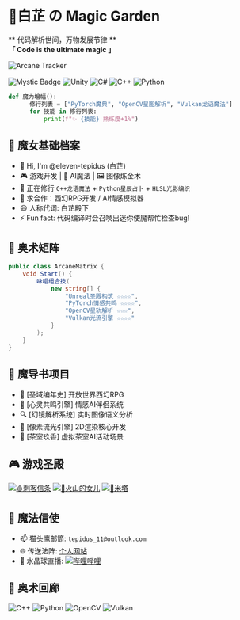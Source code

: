
# 🌸白芷 の Magic Garden
** 代码解析世间，万物发展节律 **  
**「 Code is the ultimate magic 」**  

![Arcane Tracker](https://img.shields.io/badge/-Code_Sorcery-A?color=ff63a6&label=🌸魔法轨迹&style=for-the-badge)


![Mystic Badge](https://img.shields.io/badge/🔮_预言术-☆☆☆☆☆-9b59b6)
![Unity](https://img.shields.io/badge/Unity-圣光结界%20-000000?logo=unity)
![C#](https://img.shields.io/badge/C%23-239120.svg?logo=c-sharp&logoColor=white)
![C++](https://img.shields.io/badge/C++-00599C.svg?logo=c%2B%2B&logoColor=white)
![Python](https://img.shields.io/badge/Python-14354C.svg?logo=python&logoColor=white)
　
```python
def 魔力增幅():
      修行列表 = ["PyTorch魔典", "OpenCV星图解析", "Vulkan龙语魔法"]
      for 技能 in 修行列表:
          print(f"✨ {技能} 熟练度+1%")
```

## 🍧 魔女基础档案
- 👋 Hi, I'm @eleven-tepidus (白芷)
- 🎮 游戏开发 | 🤖 AI魔法 | 🖼️ 图像炼金术
- 🌱 正在修行 `C++龙语魔法` + `Python星辰占卜` + `HLSL光影编织`
- 💞️ 求合作：西幻RPG开发 / AI情感模拟器
- 😄 人称代词: 白芷殿下
- ⚡ Fun fact: 代码编译时会召唤出迷你使魔帮忙检查bug!

## 🎴 奥术矩阵
```csharp
public class ArcaneMatrix {
    void Start() {
        咏唱组合技(
            new string[] { 
                "Unreal圣殿构筑 ☆☆☆☆", 
                "PyTorch情感共鸣 ☆☆☆☆", 
                "OpenCV星轨解析 ☆☆☆", 
                "Vulkan光流引擎 ☆☆☆☆" 
            }
        );
    }
}
```

## 📜 魔导书项目
- 🏰 [圣域编年史] 开放世界西幻RPG
- 💖 [心灵共鸣引擎] 情感AI伴侣系统  
- 🔍 [幻镜解析系统] 实时图像语义分析  
- 🎨 [像素流光引擎] 2D渲染核心开发
- 🍵 [茶室玖香] 虚拟茶室AI活动场景 

## 🎮 游戏圣殿
[![🩸刺客信条](https://img.shields.io/badge/刺客信条：英灵殿-000?logo=ubisoft&logoColor=white)](https://www.ubisoft.com)
[![🌋火山的女儿](https://img.shields.io/badge/🌋_火山的女儿-FF69B4)](https://store.steampowered.com/app/1669980/_/?l=schinese)
[![🔪米塔](https://img.shields.io/badge/🔪_米塔-00BFFF)](https://store.steampowered.com/app/2527500/_MiSide/?l=schinese)

## 🐾 魔法信使
- 📫 猫头鹰邮筒: `tepidus_11@outlook.com`  
- 🌐 传送法阵: [个人网站](https://baizhi.com)  
- 🎥 水晶球直播: [![哔哩哔哩](https://img.shields.io/badge/bilibili-魔女工坊-FF69B4)](https://b23.tv/Y7a9Dt5)

<!---
eleven-tepidus/eleven-tepidus 是特制「梅林法师塔」仓库
通过这个README.md，你正在窥视我的魔法研究日志哦~
--->

## 🌌 奥术回廊  
![C++](https://img.shields.io/badge/C++-00599C?style=for-the-badge&logo=c%2B%2B&logoColor=white)
![Python](https://img.shields.io/badge/Python-3776AB?style=for-the-badge&logo=python&logoColor=white)
![OpenCV](https://img.shields.io/badge/OpenCV-5C3EE8?style=for-the-badge&logo=opencv&logoColor=white)
![Vulkan](https://img.shields.io/badge/Vulkan-AC162C?style=for-the-badge&logo=vulkan&logoColor=white)
